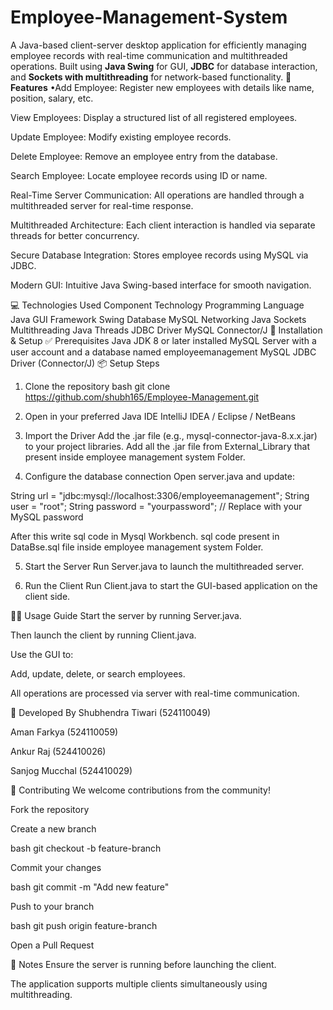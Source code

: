 # Employee-Management-System
A Java-based client-server desktop application for efficiently managing employee records with real-time communication and multithreaded operations. Built using **Java Swing** for GUI, **JDBC** for database interaction, and **Sockets with multithreading** for network-based functionality.
🔧 **Features**
•Add Employee: Register new employees with details like name, position, salary, etc.

View Employees: Display a structured list of all registered employees.

Update Employee: Modify existing employee records.

Delete Employee: Remove an employee entry from the database.

Search Employee: Locate employee records using ID or name.

Real-Time Server Communication: All operations are handled through a multithreaded server for real-time response.

Multithreaded Architecture: Each client interaction is handled via separate threads for better concurrency.

Secure Database Integration: Stores employee records using MySQL via JDBC.

Modern GUI: Intuitive Java Swing-based interface for smooth navigation.

💻 Technologies Used
Component	Technology
Programming Language	Java
GUI Framework	Swing
Database	MySQL
Networking	Java Sockets
Multithreading	Java Threads
JDBC Driver	MySQL Connector/J
🚀 Installation & Setup
✅ Prerequisites
Java JDK 8 or later installed
MySQL Server with a user account and a database named employeemanagement
MySQL JDBC Driver (Connector/J)
📦 Setup Steps
1. Clone the repository
bash git clone https://github.com/shubh165/Employee-Management.git

2. Open in your preferred Java IDE
IntelliJ IDEA / Eclipse / NetBeans

3. Import the Driver
Add the .jar file (e.g., mysql-connector-java-8.x.x.jar) to your project libraries. Add all the .jar file from External_Library that present inside employee management system Folder.

4. Configure the database connection
Open server.java and update:

String url = "jdbc:mysql://localhost:3306/employeemanagement"; String user = "root"; String password = "yourpassword"; // Replace with your MySQL password

After this write sql code in Mysql Workbench. sql code present in DataBse.sql file inside employee management system Folder.

5. Start the Server
Run Server.java to launch the multithreaded server.

6. Run the Client
Run Client.java to start the GUI-based application on the client side.

🧑‍💼 Usage Guide
Start the server by running Server.java.

Then launch the client by running Client.java.

Use the GUI to:

Add, update, delete, or search employees.

All operations are processed via server with real-time communication.

👥 Developed By
Shubhendra Tiwari (524110049)

Aman Farkya (524110059)

Ankur Raj (524410026)

Sanjog Mucchal (524410029)

🤝 Contributing
We welcome contributions from the community!

Fork the repository

Create a new branch

bash git checkout -b feature-branch

Commit your changes

bash git commit -m "Add new feature"

Push to your branch

bash git push origin feature-branch

Open a Pull Request

📌 Notes
Ensure the server is running before launching the client.

The application supports multiple clients simultaneously using multithreading.
